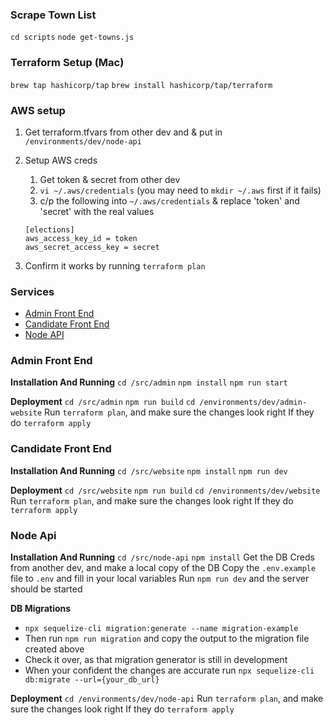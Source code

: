 ### Scrape Town List

`cd scripts`
`node get-towns.js`

### Terraform Setup (Mac)

`brew tap hashicorp/tap`
`brew install hashicorp/tap/terraform`

### AWS setup

1. Get terraform.tfvars from other dev and & put in `/environments/dev/node-api`
2. Setup AWS creds

    1. Get token & secret from other dev
    2. `vi ~/.aws/credentials` (you may need to `mkdir ~/.aws` first if it fails)
    3. c/p the following into `~/.aws/credentials` & replace 'token' and 'secret' with the real values

    ```
    [elections]
    aws_access_key_id = token
    aws_secret_access_key = secret
    ```
    
4. Confirm it works by running `terraform plan` 

### Services
- [Admin Front End](#admin-front-end)
- [Candidate Front End](#candidate-front-end)
- [Node API](#node-api)     

### Admin Front End
**Installation And Running**
``cd /src/admin``
``npm install``
``npm run start``

**Deployment**
``cd /src/admin``
``npm run build``
``cd /environments/dev/admin-website``
Run ``terraform plan``, and make sure the changes look right
If they do ``terraform apply``

### Candidate Front End
**Installation And Running**
``cd /src/website``
``npm install``
``npm run dev``

**Deployment**
``cd /src/website``
``npm run build``
``cd /environments/dev/website``
Run ``terraform plan``, and make sure the changes look right
If they do ``terraform apply``

### Node Api
**Installation And Running**
``cd /src/node-api``
``npm install``
Get the DB Creds from another dev, and make a local copy of the DB
Copy the ``.env.example`` file to ``.env`` and fill in your local variables
Run ``npm run dev`` and the server should be started

**DB Migrations** 
- ``npx sequelize-cli migration:generate --name migration-example``
- Then run ``npm run migration`` and copy the output to the migration file created above
- Check it over, as that migration generator is still in development
- When your confident the changes are accurate run ``npx sequelize-cli db:migrate --url={your_db_url}``

**Deployment**
``cd /environments/dev/node-api``
Run ``terraform plan``, and make sure the changes look right
If they do ``terraform apply``